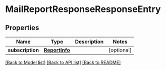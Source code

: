 # MailReportResponseResponseEntry

## Properties

| Name             | Type                            | Description | Notes      |
| ---------------- | ------------------------------- | ----------- | ---------- |
| **subscription** | [**ReportInfo**](ReportInfo.md) |             | [optional] |

[[Back to Model list]](../README.md#documentation-for-models) [[Back to API list]](../README.md#documentation-for-api-endpoints) [[Back to README]](../README.md)
